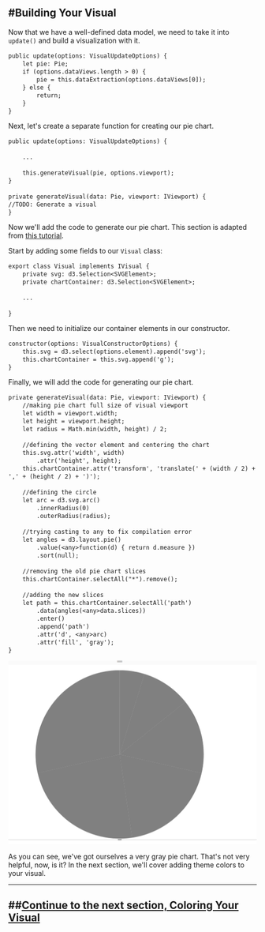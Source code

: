 #Building Your Visual
---
Now that we have a well-defined data model, we need to take it into `update()` and build a visualization with it.
```
public update(options: VisualUpdateOptions) {
    let pie: Pie;
    if (options.dataViews.length > 0) {
        pie = this.dataExtraction(options.dataViews[0]);
    } else {
        return;
    }
}
```

Next, let's create a separate function for creating our pie chart.

```
public update(options: VisualUpdateOptions) {

    ...

    this.generateVisual(pie, options.viewport);
}

private generateVisual(data: Pie, viewport: IViewport) {
//TODO: Generate a visual
}
```

Now we'll add the code to generate our pie chart. This section is adapted from [this tutorial](http://zeroviscosity.com/d3-js-step-by-step/step-1-a-basic-pie-chart).

Start by adding some fields to our `Visual` class:

```
export class Visual implements IVisual {
    private svg: d3.Selection<SVGElement>;
    private chartContainer: d3.Selection<SVGElement>;

    ...

}
```

Then we need to initialize our container elements in our constructor.
```
constructor(options: VisualConstructorOptions) {
    this.svg = d3.select(options.element).append('svg');
    this.chartContainer = this.svg.append('g');
}
```

Finally, we will add the code for generating our pie chart.
```
private generateVisual(data: Pie, viewport: IViewport) {
    //making pie chart full size of visual viewport
    let width = viewport.width;
    let height = viewport.height;
    let radius = Math.min(width, height) / 2;

    //defining the vector element and centering the chart
    this.svg.attr('width', width)
        .attr('height', height);
    this.chartContainer.attr('transform', 'translate(' + (width / 2) + ',' + (height / 2) + ')');

    //defining the circle
    let arc = d3.svg.arc()
        .innerRadius(0)
        .outerRadius(radius);

    //trying casting to any to fix compilation error
    let angles = d3.layout.pie()
        .value(<any>function(d) { return d.measure })
        .sort(null);

    //removing the old pie chart slices
    this.chartContainer.selectAll("*").remove();

    //adding the new slices
    let path = this.chartContainer.selectAll('path')
        .data(angles(<any>data.slices))
        .enter()
        .append('path')
        .attr('d', <any>arc)
        .attr('fill', 'gray');
}
```

![A very gray Pie chart.](/img/UncoloredPieChart.png)

As you can see, we've got ourselves a very gray pie chart. That's not very helpful, now, is it? In the next section, we'll cover adding theme colors to your visual.

---
##**[Continue to the next section, Coloring Your Visual]()**
---
